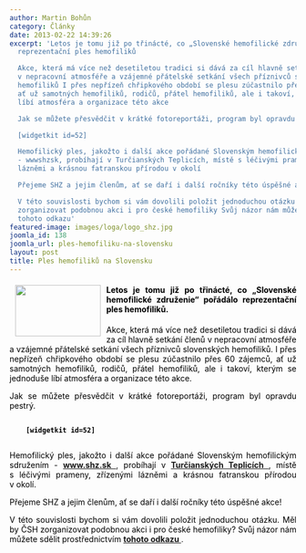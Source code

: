 ```yaml
---
author: Martin Bohůn
category: Články
date: 2013-02-22 14:39:26
excerpt: 'Letos je tomu již po třinácté, co „Slovenské hemofilické združenie“ pořádálo
  reprezentační ples hemofiliků

  Akce, která má více než desetiletou tradici si dává za cíl hlavně setkání členů
  v nepracovní atmosféře a vzájemné přátelské setkání všech příznivců slovenských
  hemofiliků I přes nepřízeň chřipkového období se plesu zúčastnilo přes 60 zájemců,
  ať už samotných hemofiliků, rodičů, přátel hemofiliků, ale i takoví, kterým se jednoduše
  líbí atmosféra a organizace této akce

  Jak se můžete přesvědčit v krátké fotoreportáži, program byl opravdu pestrý

  [widgetkit id=52]

  Hemofilický ples, jakožto i další akce pořádané Slovenským hemofilickým sdružením
  - wwwshzsk, probíhají v Turčianských Teplicích, místě s léčivými prameny, zřízenými
  lázněmi a krásnou fatranskou přírodou v okolí

  Přejeme SHZ a jejim členům, ať se daří i další ročníky této úspěšné akce!

  V této souvislosti bychom si vám dovolili položit jednoduchou otázku Měl by ČSH
  zorganizovat podobnou akci i pro české hemofiliky Svůj názor nám můžete sdělit prostřednictvím
  tohoto odkazu'
featured-image: images/loga/logo_shz.jpg
joomla_id: 138
joomla_url: ples-hemofiliku-na-slovensku
layout: post
title: Ples hemofiliků na Slovensku
---
```


<h4 style="text-align: justify;">
 <span style="color: #000000;">
  <img border="0" height="90" src="{{ site.baseurl }}/images/loga/logo_shz.jpg" style="float: left; margin-left: 10px; margin-right: 10px;" width="150"/>
 </span>
 <span style="color: #000000;">
  Letos je tomu již po třinácté, co „Slovenské hemofilické združenie“ pořádálo reprezentační ples hemofiliků.
 </span>
</h4>
<p style="text-align: justify;">
 <span style="color: #000000;">
  Akce, která má více než desetiletou tradici si dává za cíl hlavně setkání členů v nepracovní atmosféře a vzájemné přátelské setkání všech příznivců slovenských hemofiliků. I přes nepřízeň chřipkového období se plesu zúčastnilo přes 60 zájemců, ať už samotných hemofiliků, rodičů, přátel hemofiliků, ale i takoví, kterým se jednoduše líbí atmosféra a organizace této akce.
 </span>
</p>
<p style="text-align: justify;">
 <span style="color: #000000;">
  Jak se můžete přesvědčit v krátké fotoreportáži, program byl opravdu pestrý.
 </span>
</p>
<p style="text-align: justify;">
 <span style="color: #000000;">
  <strong>
   <code>
    [widgetkit id=52]
   </code>
  </strong>
 </span>
</p>
<p style="text-align: justify;">
 <span style="color: #000000;">
  Hemofilický ples, jakožto i další akce pořádané Slovenským hemofilickým sdružením -
 </span>
 <strong>
  <a href="http://www.shz.sk/" title="Slovenské hemofilické združenie">
   www.shz.sk
  </a>
 </strong>
 ,
 <span style="color: #000000;">
  probíhají v
  <strong>
   <a href="http://www.turciansketeplice.sk/" title="Turčianské Teplice">
    Turčianských Teplicích
   </a>
  </strong>
  , místě s léčivými prameny, zřízenými lázněmi a krásnou fatranskou přírodou v okolí.
 </span>
</p>
<p style="text-align: justify;">
 <span style="color: #000000;">
  Přejeme SHZ a jejim členům, ať se daří i další ročníky této úspěšné akce!
 </span>
</p>
<p style="text-align: justify;">
 <span style="color: #000000;">
  V této souvislosti bychom si vám dovolili položit jednoduchou otázku. Měl by ČSH zorganizovat podobnou akci i pro české hemofiliky? Svůj názor nám můžete sdělit prostřednictvím
 </span>
 <strong>
  <a href="index.php/cs/?option=com_chronoforms&amp;chronoform=Anketa-ples" title="Ples hemofiliků">
   tohoto odkazu
  </a>
 </strong>
 .
</p>